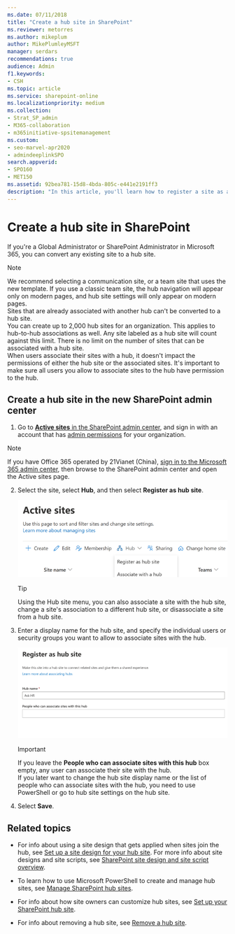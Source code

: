 ```yaml
---
ms.date: 07/11/2018
title: "Create a hub site in SharePoint"
ms.reviewer: metorres
ms.author: mikeplum
author: MikePlumleyMSFT
manager: serdars
recommendations: true
audience: Admin
f1.keywords:
- CSH
ms.topic: article
ms.service: sharepoint-online
ms.localizationpriority: medium
ms.collection:  
- Strat_SP_admin
- M365-collaboration
- m365initiative-spsitemanagement
ms.custom: 
- seo-marvel-apr2020
- admindeeplinkSPO
search.appverid:
- SPO160
- MET150
ms.assetid: 92bea781-15d8-4bda-805c-e441e2191ff3
description: "In this article, you'll learn how to register a site as a hub site in the SharePoint admin center."
---
```


# Create a hub site in SharePoint

If you're a Global Administrator or SharePoint Administrator in Microsoft 365, you can convert any existing site to a hub site.
  
> [!NOTE]
>  We recommend selecting a communication site, or a team site that uses the new template. If you use a classic team site, the hub navigation will appear only on modern pages, and hub site settings will only appear on modern pages.<br>Sites that are already associated with another hub can't be converted to a hub site. <br>You can create up to 2,000 hub sites for an organization. This applies to hub-to-hub associations as well. Any site labeled as a hub site will count against this limit. There is no limit on the number of sites that can be associated with a hub site. <br>When users associate their sites with a hub, it doesn't impact the permissions of either the hub site or the associated sites. It's important to make sure all users you allow to associate sites to the hub have permission to the hub. 
  
## Create a hub site in the new SharePoint admin center

1. Go to <a href="https://go.microsoft.com/fwlink/?linkid=2185220" target="_blank">**Active sites** in the SharePoint admin center</a>, and sign in with an account that has [admin permissions](./sharepoint-admin-role.md) for your organization.

>[!NOTE]
>If you have Office 365 operated by 21Vianet (China), [sign in to the Microsoft 365 admin center](https://go.microsoft.com/fwlink/p/?linkid=850627), then browse to the SharePoint admin center and open the Active sites page.

2. Select the site, select **Hub**, and then select **Register as hub site**.

    ![Registering a site as a hub site](media/register-hub-site.png)

    > [!TIP] 
    > Using the Hub site menu, you can also associate a site with the hub site, change a site's association to a different hub site, or disassociate a site from a hub site. 

3. Enter a display name for the hub site, and specify the individual users or security groups you want to allow to associate sites with the hub.

    ![The Register as hub site panel](media/register-hub-site-panel.png)


    > [!IMPORTANT] 
    > If you leave the **People who can associate sites with this hub** box empty, any user can associate their site with the hub.<br>If you later want to change the hub site display name or the list of people who can associate sites with the hub, you need to use PowerShell or go to hub site settings on the hub site.

4. Select **Save**.


## Related topics

- For info about using a site design that gets applied when sites join the hub, see [Set up a site design for your hub site](set-up-site-design-hub-site.md). For more info about site designs and site scripts, see [SharePoint site design and site script overview](/sharepoint/dev/declarative-customization/site-design-overview).

- To learn how to use Microsoft PowerShell to create and manage hub sites, see [Manage SharePoint hub sites](/sharepoint/dev/features/hub-site/hub-site-powershell).
    
- For info about how site owners can customize hub sites, see [Set up your SharePoint hub site](https://support.office.com/article/e2daed64-658c-4462-aeaf-7d1a92eba098).

- For info about removing a hub site, see [Remove a hub site](remove-hub-site.md).

